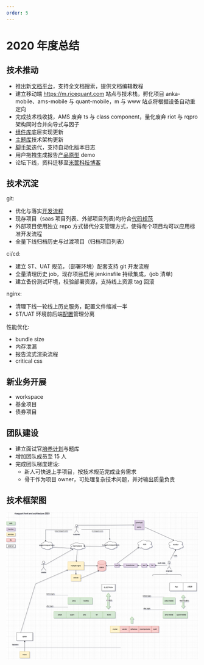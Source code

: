 ```yaml
---
order: 5
---
```


# 2020 年度总结

## 技术推动

- 推出新[文档平台](https://www.ricequant.com/doc/faq/)，支持全文档搜索，提供文档编辑教程
- 建立移动端 https://m.ricequant.com 站点与技术栈，孵化项目 anka-mobile、ams-mobile 与 quant-mobile，m 与 www 站点将根据设备自动重定向
- 完成技术栈收拢，AMS 废弃 ts 与 class component，量化废弃 riot 与 rqpro 架构同时合并向导式与因子
- [组件库](https://github.com/anson09/rqcomponents/blob/dev/CHANGELOG.md)底层实现更新
- [主题库](https://github.com/anson09/rqthemes/blob/dev/CHANGELOG.md)技术架构更新
- [脚手架](https://github.com/anson09/crystal)迭代，支持自动化版本日志
- 用户拖拽生成报告[产品原型](https://anka.ricequant.com:8085/report-demo/) demo
- 论坛下线，资料迁移至[米筐科技博客](https://blog.ricequant.com/)

## 技术沉淀

git:

- 优化与落实[开发流程](https://blog.anson.ltd/2019/团队规范#git-flow)
- 现存项目（saas 项目列表、外部项目列表)均符合[代码规范](https://blog.anson.ltd/2019/团队规范#代码规范)
- 外部项目使用独立 repo 方式替代分支管理方式，使得每个项目均可以应用标准开发流程
- 全量下线归档历史与过渡项目（归档项目列表）

ci/cd:

- 建立 ST、UAT 规范，（部署环境）配套支持 git 开发流程
- 全量清理历史 job，现存项目启用 jenkinsfile 持续集成，(job 清单)
- 建立备份测试环境，校验部署资源，支持线上资源 tag 回滚

nginx:

- 清理下线一轮线上历史服务，配置文件缩减一半
- ST/UAT 环境前后端[配置](https://github.com/anson09/ng/blob/master/nginx.conf)管理分离

性能优化:

- bundle size
- 内存泄漏
- 报告流式渲染流程
- critical css

## 新业务开展

- workspace
- 基金项目
- 债券项目

## 团队建设

- 建立面试官[培养计划](https://blog.anson.ltd/2019/团队规范#面试官培养)与题库
- 增加团队成员至 15 人
- 完成团队梯度建设:
  - 新人可快速上手项目，按技术规范完成业务需求
  - 骨干作为项目 owner，可处理复杂技术问题，并对输出质量负责

## 技术框架图

![image](../assets/images/2020-1-1.png)
